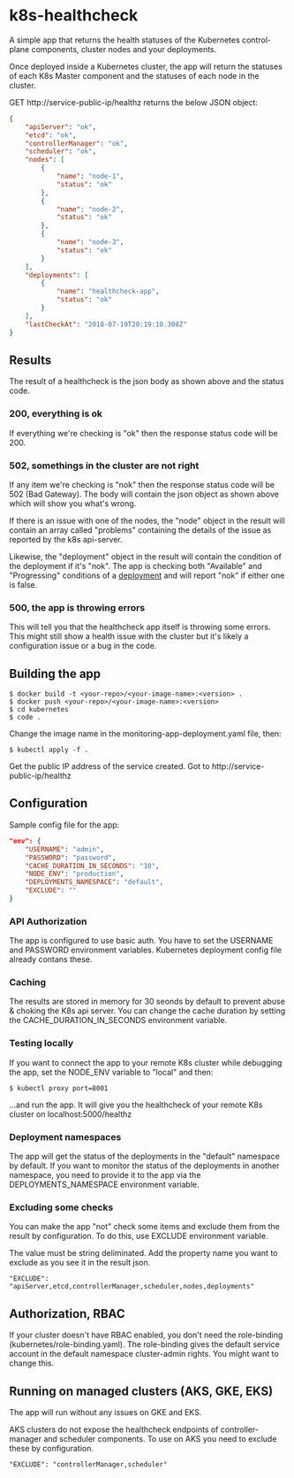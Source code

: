 # k8s-healthcheck
A simple app that returns the health statuses of the Kubernetes control-plane components, cluster nodes and your deployments.

Once deployed inside a Kubernetes cluster, the app will return the statuses of each K8s Master component and the statuses of each node in the cluster.

GET http://service-public-ip/healthz returns the below JSON object:

```json
{
    "apiServer": "ok",
    "etcd": "ok",
    "controllerManager": "ok",
    "scheduler": "ok",
    "nodes": [
        {
            "name": "node-1",
            "status": "ok"
        },
        {
            "name": "node-2",
            "status": "ok"
        },
        {
            "name": "node-3",
            "status": "ok"
        }
    ],
    "deployments": [
        {
            "name": "healthcheck-app",
            "status": "ok"
        }
    ],
    "lastCheckAt": "2018-07-19T20:19:10.308Z"
}
```
## Results

The result of a healthcheck is the json body as shown above and the status code.

### 200, everything is ok

If everything we're checking is "ok" then the response status code will be 200.

### 502, somethings in the cluster are not right

If any item we're checking is "nok" then the response status code will be 502 (Bad Gateway). The body will contain the json object as shown above which will show you what's wrong.

If there is an issue with one of the nodes, the "node" object in the result will contain an array called "problems" containing the details of the issue as reported by the k8s api-server.

Likewise, the "deployment" object in the result will contain the condition of the deployment if it's "nok". The app is checking both "Available" and "Progressing" conditions of a [deployment](https://kubernetes.io/docs/concepts/workloads/controllers/deployment/) and will report "nok" if either one is false.

### 500, the app is throwing errors

This will tell you that the healthcheck app itself is throwing some errors. This might still show a health issue with the cluster but it's likely a configuration issue or a bug in the code.

## Building the app

```
$ docker build -t <your-repo>/<your-image-name>:<version> .
$ docker push <your-repo>/<your-image-name>:<version>
$ cd kubernetes
$ code .
```

Change the image name in the monitoring-app-deployment.yaml file, then:

```
$ kubectl apply -f .
```

Get the public IP address of the service created. Got to http://service-public-ip/healthz

## Configuration

Sample config file for the app:

``` json
"env": {
    "USERNAME": "admin",
    "PASSWORD": "password",
    "CACHE_DURATION_IN_SECONDS": "10",
    "NODE_ENV": "production",
    "DEPLOYMENTS_NAMESPACE": "default",
    "EXCLUDE": ""
}
```

### API Authorization

The app is configured to use basic auth. You have to set the USERNAME and PASSWORD environment variables. Kubernetes deployment config file already contans these.

### Caching

The results are stored in memory for 30 seonds by default to prevent abuse & choking the K8s api server. You can change the cache duration by setting the CACHE_DURATION_IN_SECONDS environment variable.

### Testing locally

If you want to connect the app to your remote K8s cluster while debugging the app, set the NODE_ENV variable to "local" and then: 

```
$ kubectl proxy port=8001
```

...and run the app. It will give you the healthcheck of your remote K8s cluster on localhost:5000/healthz

### Deployment namespaces

The app will get the status of the deployments in the "default" namespace by default. If you want to monitor the status of the deployments in another namespace, you need to provide it to the app via the DEPLOYMENTS_NAMESPACE environment variable.

### Excluding some checks

You can make the app "not" check some items and exclude them from the result by configuration. To do this, use EXCLUDE environment variable.

The value must be string deliminated. Add the property name you want to exclude as you see it in the result json.

```
"EXCLUDE": "apiServer,etcd,controllerManager,scheduler,nodes,deployments"
```

## Authorization, RBAC

If your cluster doesn't have RBAC enabled, you don't need the role-binding (kubernetes/role-binding.yaml). The role-binding gives the default service account in the default namespace cluster-admin rights. You might want to change this.

## Running on managed clusters (AKS, GKE, EKS)

The app will run without any issues on GKE and EKS.

AKS clusters do not expose the healthcheck endpoints of controller-manager and scheduler components. To use on AKS you need to exclude these by configuration.

```
"EXCLUDE": "controllerManager,scheduler"
```


